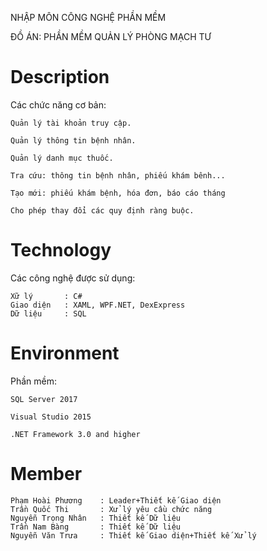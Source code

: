 NHẬP MÔN CÔNG NGHỆ PHẦN MỀM

ĐỒ ÁN: PHẦN MỀM QUẢN LÝ PHÒNG MẠCH TƯ

# Description

Các chức năng cơ bản:

	Quản lý tài khoản truy cập.

	Quản lý thông tin bệnh nhân.

	Quản lý danh mục thuốc.

	Tra cứu: thông tin bệnh nhân, phiếu khám bênh...
	
	Tạo mới: phiếu khám bệnh, hóa đơn, báo cáo tháng

	Cho phép thay đổi các quy định ràng buộc.

# Technology

Các công nghệ được sử dụng:

	Xữ lý 		: C#
	Giao diện	: XAML, WPF.NET, DexExpress
	Dữ liệu		: SQL

# Environment

Phần mềm:

	SQL Server 2017

	Visual Studio 2015

	.NET Framework 3.0 and higher

# Member

	Phạm Hoài Phương	: Leader+Thiết kế Giao diện
	Trần Quốc Thi		: Xử lý yêu cầu chức năng
	Nguyễn Trọng Nhân	: Thiết kế Dữ liệu
	Trần Nam Bàng		: Thiết kế Dữ liệu
	Nguyễn Văn Trưa		: Thiết kế Giao diện+Thiết kế Xử lý

